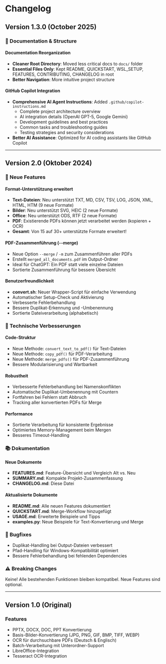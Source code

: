 # Changelog

## Version 1.3.0 (October 2025)

### 🎯 Documentation & Structure
#### Documentation Reorganization
- **Cleaner Root Directory**: Moved less critical docs to `docs/` folder
- **Essential Files Only**: Kept README, QUICKSTART, WSL_SETUP, FEATURES, CONTRIBUTING, CHANGELOG in root
- **Better Navigation**: More intuitive project structure

#### GitHub Copilot Integration
- **Comprehensive AI Agent Instructions**: Added `.github/copilot-instructions.md`
  - Complete project architecture overview
  - AI integration details (OpenAI GPT-5, Google Gemini)
  - Development guidelines and best practices
  - Common tasks and troubleshooting guides
  - Testing strategies and security considerations
- **Better AI Assistance**: Optimized for AI coding assistants like GitHub Copilot

---

## Version 2.0 (Oktober 2024)

### 🎉 Neue Features

#### Format-Unterstützung erweitert
- **Text-Dateien**: Neu unterstützt TXT, MD, CSV, TSV, LOG, JSON, XML, HTML, HTM (9 neue Formate)
- **Bilder**: Neu unterstützt SVG, HEIC (2 neue Formate)
- **Office**: Neu unterstützt ODS, RTF (2 neue Formate)
- **PDF**: Existierende PDFs können jetzt verarbeitet werden (kopieren + OCR)
- **Gesamt**: Von 15 auf 30+ unterstützte Formate erweitert!

#### PDF-Zusammenführung (--merge)
- Neue Option `--merge` / `-m` zum Zusammenführen aller PDFs
- Erstellt `merged_all_documents.pdf` im Output-Ordner
- Ideal für ChatGPT: Ein PDF statt viele einzelne Dateien
- Sortierte Zusammenführung für bessere Übersicht

#### Benutzerfreundlichkeit
- **convert.sh**: Neuer Wrapper-Script für einfache Verwendung
- Automatischer Setup-Check und Aktivierung
- Verbesserte Fehlerbehandlung
- Bessere Duplikat-Erkennung und -Umbenennung
- Sortierte Dateiverarbeitung (alphabetisch)

### 🔧 Technische Verbesserungen

#### Code-Struktur
- Neue Methode: `convert_text_to_pdf()` für Text-Dateien
- Neue Methode: `copy_pdf()` für PDF-Verarbeitung
- Neue Methode: `merge_pdfs()` für PDF-Zusammenführung
- Bessere Modularisierung und Wartbarkeit

#### Robustheit
- Verbesserte Fehlerbehandlung bei Namenskonflikten
- Automatische Duplikat-Umbenennung mit Countern
- Fortfahren bei Fehlern statt Abbruch
- Tracking aller konvertierten PDFs für Merge

#### Performance
- Sortierte Verarbeitung für konsistente Ergebnisse
- Optimiertes Memory-Management beim Mergen
- Besseres Timeout-Handling

### 📚 Dokumentation

#### Neue Dokumente
- **FEATURES.md**: Feature-Übersicht und Vergleich Alt vs. Neu
- **SUMMARY.md**: Kompakte Projekt-Zusammenfassung
- **CHANGELOG.md**: Diese Datei

#### Aktualisierte Dokumente
- **README.md**: Alle neuen Features dokumentiert
- **QUICKSTART.md**: Merge-Workflow hinzugefügt
- **USAGE.md**: Erweiterte Beispiele und Tipps
- **examples.py**: Neue Beispiele für Text-Konvertierung und Merge

### 🐛 Bugfixes
- Duplikat-Handling bei Output-Dateien verbessert
- Pfad-Handling für Windows-Kompatibilität optimiert
- Bessere Fehlerbehandlung bei fehlenden Dependencies

### ⚠️ Breaking Changes
Keine! Alle bestehenden Funktionen bleiben kompatibel. Neue Features sind optional.

---

## Version 1.0 (Original)

### Features
- PPTX, DOCX, DOC, PPT Konvertierung
- Basis-Bilder-Konvertierung (JPG, PNG, GIF, BMP, TIFF, WEBP)
- OCR für durchsuchbare PDFs (Deutsch & Englisch)
- Batch-Verarbeitung mit Unterordner-Support
- LibreOffice-Integration
- Tesseract OCR-Integration
